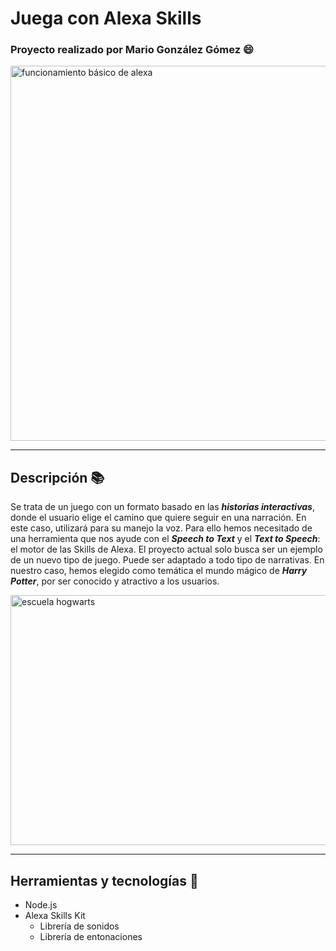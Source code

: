 # Juega con Alexa Skills
### Proyecto realizado por Mario González Gómez 😄
<img src="https://img.michollo.com/app/deal/37079-1602759787216.jpg" alt="funcionamiento básico de alexa" width="1000px" height="600px" aling="center"/>

---

## Descripción 📚

Se trata de un juego con un formato basado en las ***historias interactivas***, donde el usuario elige el camino que quiere seguir en una narración. En este caso, utilizará  para su manejo la voz. Para ello hemos necesitado de una herramienta que nos ayude con el ***Speech to Text*** y el ***Text to Speech***: el motor de las Skills de Alexa. El proyecto actual solo busca ser un ejemplo de un nuevo tipo de juego. Puede ser adaptado a todo tipo de narrativas. En nuestro caso, hemos elegido como temática el mundo mágico de ***Harry Potter***, por ser conocido y atractivo a los usuarios.

<img src=https://www.eluniversal.com.mx/sites/default/files/2020/04/02/hogwarts.jpg alt="escuela hogwarts" width="1000px" height="400px" aling="center"/>

---

## Herramientas y tecnologías :robot:
- Node.js
- Alexa Skills Kit 
  - Librería de sonidos
  - Librería de entonaciones 


